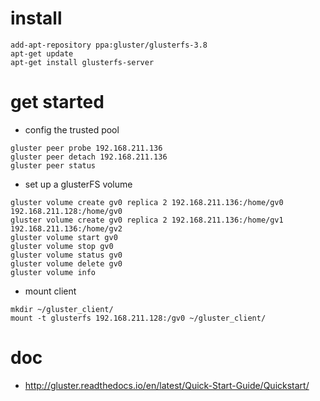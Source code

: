 # install
```shell
add-apt-repository ppa:gluster/glusterfs-3.8
apt-get update
apt-get install glusterfs-server
```

# get started
* config the trusted pool
```shell
gluster peer probe 192.168.211.136
gluster peer detach 192.168.211.136
gluster peer status
```

* set up a glusterFS volume
```shell
gluster volume create gv0 replica 2 192.168.211.136:/home/gv0 192.168.211.128:/home/gv0
gluster volume create gv0 replica 2 192.168.211.136:/home/gv1 192.168.211.136:/home/gv2
gluster volume start gv0
gluster volume stop gv0
gluster volume status gv0
gluster volume delete gv0
gluster volume info
```

* mount client
```shell
mkdir ~/gluster_client/
mount -t glusterfs 192.168.211.128:/gv0 ~/gluster_client/
```

# doc
* http://gluster.readthedocs.io/en/latest/Quick-Start-Guide/Quickstart/
